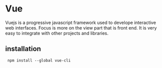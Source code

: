 # Vue
Vuejs is a progressive javascript framework used to develope interactive web interfaces. Focus is more on the view part that is front end. It is very easy to integrate with other projects and libraries.

## installation 
```
 npm install --global vue-cli
```

